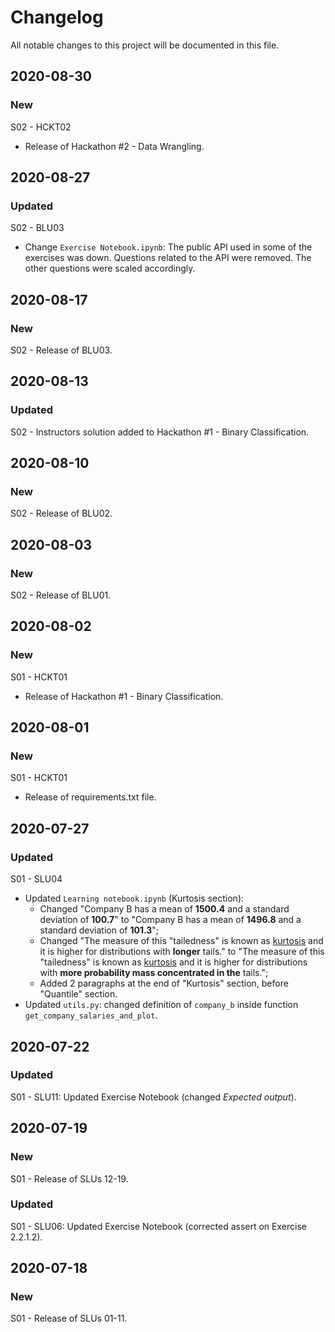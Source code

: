 # Changelog

All notable changes to this project will be documented in this file.

## 2020-08-30
### New
S02 - HCKT02
- Release of Hackathon #2 - Data Wrangling.

## 2020-08-27
### Updated
S02 - BLU03
- Change `Exercise Notebook.ipynb`: The public API used in some of the exercises was down. Questions related to the API were removed. The other questions were scaled accordingly.

## 2020-08-17
### New
S02 - Release of BLU03.

## 2020-08-13
### Updated
S02 - Instructors solution added to Hackathon #1 - Binary Classification.

## 2020-08-10
### New
S02 - Release of BLU02.

## 2020-08-03
### New
S02 - Release of BLU01.

## 2020-08-02
### New
S01 - HCKT01
- Release of Hackathon #1 - Binary Classification.

## 2020-08-01
### New
S01 - HCKT01
- Release of requirements.txt file.

## 2020-07-27
### Updated
S01 - SLU04
- Updated `Learning notebook.ipynb` (Kurtosis section):
    - Changed "Company B has a mean of **1500.4** and a standard deviation of **100.7**" to "Company B has a mean of **1496.8** and a standard deviation of **101.3**";
    - Changed "The measure of this \"tailedness\" is known as [kurtosis](https://en.wikipedia.org/wiki/Kurtosis) and it is higher for distributions with **longer** tails." to "The measure of this \"tailedness\" is known as [kurtosis](https://en.wikipedia.org/wiki/Kurtosis) and it is higher for distributions with **more probability mass concentrated in the** tails.";
    - Added 2 paragraphs at the end of "Kurtosis" section, before "Quantile" section.
- Updated `utils.py`: changed definition of `company_b` inside function `get_company_salaries_and_plot`.

## 2020-07-22
### Updated
S01 - SLU11: Updated Exercise Notebook (changed _Expected output_).

## 2020-07-19
### New
S01 - Release of SLUs 12-19.

### Updated
S01 - SLU06: Updated Exercise Notebook (corrected assert on Exercise 2.2.1.2).

## 2020-07-18
### New
S01 - Release of SLUs 01-11.
